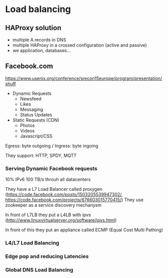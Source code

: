 # Load balancing
## HAProxy solution

* multiple A records in DNS 
* multiple HAProxy in a crossed configuration (active and passive)
* we application, databases...

## Facebook.com
https://www.usenix.org/conference/srecon15europe/program/presentation/shuff

* Dynamic Requests 
  * Newsfeed
  * Likes 
  * Messaging 
  * Status Updates
* Static Requests (CDN)
  * Photos
  * Videos
  * Javascript/CSS
  
Egress: byte outgoing / Ingress: byte ingoing

They support: HTTP, SPDY, MQTT

### Serving Dynamic Facebook requests

10% IPv6
100 TB/s throuh all datacenters

They have a L7 Load Balancer called proxygen (https://code.facebook.com/posts/1503205539947302/, https://code.facebook.com/projects/676603015770415/)
They use zookeeper as a service discovery mechanysm

In front of L7LB they put a L4LB with ipvs (http://www.linuxvirtualserver.org/software/ipvs.html)

In front of this they put an appliance called ECMP (Equal Cost Multi Pathing)

### L4/L7 Load Balancing 
### Edge pop and reducing Latencies
### Global DNS Load Balancing

